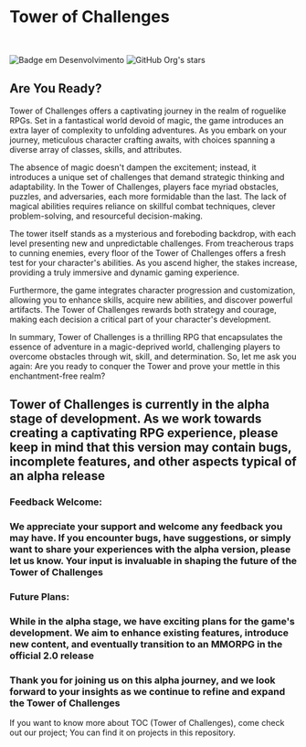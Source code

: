 # Tower of Challenges

<br>

![Badge em Desenvolvimento](http://img.shields.io/static/v1?label=STATUS&message=EM%20DESENVOLVIMENTO&color=GREEN&style=for-the-badge)
![GitHub Org's stars](https://img.shields.io/github/stars/camilafernanda?style=social)

## Are You Ready?

Tower of Challenges offers a captivating journey in the realm of roguelike RPGs. Set in a fantastical world devoid of magic, the game introduces an extra layer of complexity to unfolding adventures. As you embark on your journey, meticulous character crafting awaits, with choices spanning a diverse array of classes, skills, and attributes.

The absence of magic doesn't dampen the excitement; instead, it introduces a unique set of challenges that demand strategic thinking and adaptability. In the Tower of Challenges, players face myriad obstacles, puzzles, and adversaries, each more formidable than the last. The lack of magical abilities requires reliance on skillful combat techniques, clever problem-solving, and resourceful decision-making.

The tower itself stands as a mysterious and foreboding backdrop, with each level presenting new and unpredictable challenges. From treacherous traps to cunning enemies, every floor of the Tower of Challenges offers a fresh test for your character's abilities. As you ascend higher, the stakes increase, providing a truly immersive and dynamic gaming experience.

Furthermore, the game integrates character progression and customization, allowing you to enhance skills, acquire new abilities, and discover powerful artifacts. The Tower of Challenges rewards both strategy and courage, making each decision a critical part of your character's development.

In summary, Tower of Challenges is a thrilling RPG that encapsulates the essence of adventure in a magic-deprived world, challenging players to overcome obstacles through wit, skill, and determination. So, let me ask you again: Are you ready to conquer the Tower and prove your mettle in this enchantment-free realm?

## Tower of Challenges is currently in the alpha stage of development. As we work towards creating a captivating RPG experience, please keep in mind that this version may contain bugs, incomplete features, and other aspects typical of an alpha release

### **Feedback Welcome:**

### We appreciate your support and welcome any feedback you may have. If you encounter bugs, have suggestions, or simply want to share your experiences with the alpha version, please let us know. Your input is invaluable in shaping the future of the Tower of Challenges

### **Future Plans:**

### While in the alpha stage, we have exciting plans for the game's development. We aim to enhance existing features, introduce new content, and eventually transition to an MMORPG in the official 2.0 release

### Thank you for joining us on this alpha journey, and we look forward to your insights as we continue to refine and expand the Tower of Challenges

If you want to know more about TOC (Tower of Challenges), come check out our project; You can find it on projects in this repository.
